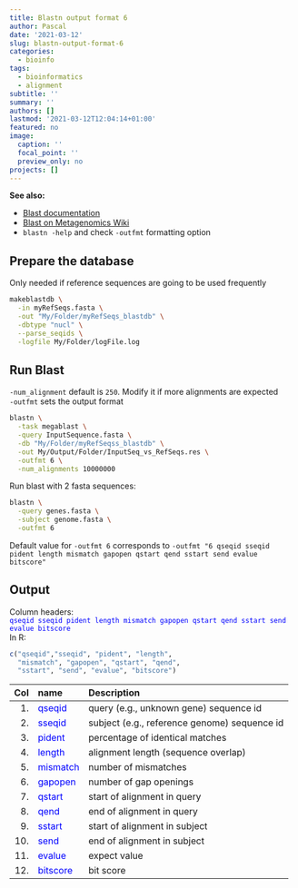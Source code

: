```yaml
---
title: Blastn output format 6
author: Pascal
date: '2021-03-12'
slug: blastn-output-format-6
categories:
  - bioinfo
tags:
  - bioinformatics
  - alignment
subtitle: ''
summary: ''
authors: []
lastmod: '2021-03-12T12:04:14+01:00'
featured: no
image:
  caption: ''
  focal_point: ''
  preview_only: no
projects: []
---
```




**See also:**  

 - [Blast documentation](https://www.ncbi.nlm.nih.gov/books/NBK279690/pdf/Bookshelf_NBK279690.pdf)
 - [Blast on Metagenomics Wiki](http://www.metagenomics.wiki/tools/blast/blastn-output-format-6)
 - `blastn -help` and check `-outfmt` formatting option

## Prepare the database
Only needed if reference sequences are going to be used frequently

```bash
makeblastdb \
  -in myRefSeqs.fasta \
  -out "My/Folder/myRefSeqs_blastdb" \
  -dbtype "nucl" \
  --parse_seqids \
  -logfile My/Folder/logFile.log
```

## Run Blast
`-num_alignment` default is `250`. Modify it if more alignments are expected  
`-outfmt` sets the output format  

```bash
blastn \
  -task megablast \
  -query InputSequence.fasta \
  -db "My/Folder/myRefSeqss_blastdb" \
  -out My/Output/Folder/InputSeq_vs_RefSeqs.res \
  -outfmt 6 \
  -num_alignments 10000000
```

Run blast with 2 fasta sequences:
```bash
blastn \
  -query genes.fasta \
  -subject genome.fasta \
  -outfmt 6
```

Default value for `-outfmt 6` corresponds to `-outfmt "6 qseqid sseqid pident length mismatch gapopen qstart qend sstart send evalue bitscore"`

## Output

Column headers:  
<span style="color:blue">`qseqid sseqid pident length mismatch gapopen qstart qend sstart send evalue bitscore` </span>  
In R:  
```r
c("qseqid","sseqid", "pident", "length", 
  "mismatch", "gapopen", "qstart", "qend", 
  "sstart", "send", "evalue", "bitscore")
```

|Col | name    | Description |
| --:| :-----    |:------------------
| 1. | <span style="color:blue">qseqid</span>    | query (e.g., unknown gene) sequence id |
| 2. | <span style="color:blue">sseqid</span>    | subject (e.g., reference genome) sequence id |
| 3. | <span style="color:blue">pident</span>    | percentage of identical matches |
| 4. | <span style="color:blue">length</span>    | alignment length (sequence overlap) |
| 5. | <span style="color:blue">mismatch</span>  | number of mismatches |
| 6. | <span style="color:blue">gapopen</span>   | number of gap openings |
| 7. | <span style="color:blue">qstart</span>    | start of alignment in query |
| 8. | <span style="color:blue">qend</span>      | end of alignment in query |
| 9. | <span style="color:blue">sstart</span>    | start of alignment in subject |
| 10. | <span style="color:blue">send</span>     | end of alignment in subject |
| 11. | <span style="color:blue">evalue</span>   | expect value |
| 12. | <span style="color:blue">bitscore</span> | bit score |

